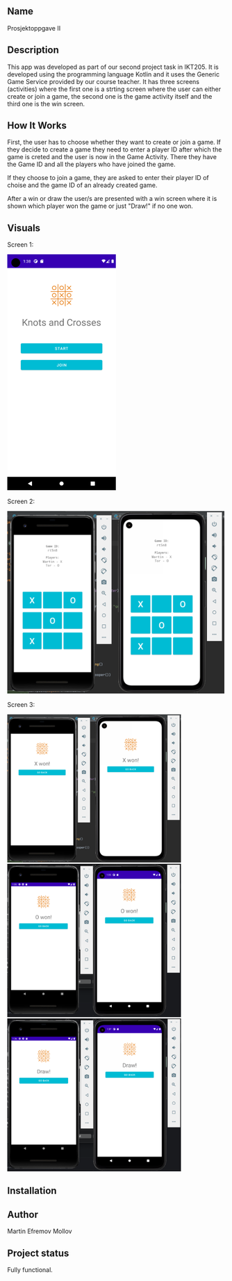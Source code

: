 ## Name

Prosjektoppgave II

## Description

This app was developed as part of our second project task in IKT205. It is developed using the programming language Kotlin and it uses the Generic Game Service provided by our course teacher. It has three screens (activities) where the first one is a strting screen where the user can either create or join a game, the second one is the game activity itself and the third one is the win screen.

## How It Works

First, the user has to choose whether they want to create or join a game. If they decide to create a game they need to enter a player ID after which the game is creted and the user is now in the Game Activity. There they have the Game ID and all the players who have joined the game.

If they choose to join a game, they are asked to enter their player ID of choise and the game ID of an already created game.

After a win or draw the user/s are presented with a win screen where it is shown which player won the game or just "Draw!" if no one won.

## Visuals

Screen 1:

<img src="https://github.com/martinem-uia/fun/blob/main/Screenshot_1620819502.png" alt="drawing" width="250"/>

Screen 2:

<img src="https://github.com/martinem-uia/fun/blob/main/Screenshot%202021-05-12%20at%2012.32.21.png" alt="drawing" width="500"/>


Screen 3:

<img src="https://github.com/martinem-uia/fun/blob/main/Screenshot%202021-05-12%20at%2012.32.52.png" alt="drawing" width="400"/> <img src="https://github.com/martinem-uia/fun/blob/main/Screenshot%202021-05-12%20at%2013.35.57.png" alt="drawing" width="400"/> <img src="https://github.com/martinem-uia/fun/blob/main/Screenshot%202021-05-12%20at%2013.37.01.png" alt="drawing" width="400"/>


## Installation



## Author

Martin Efremov Mollov

## Project status

Fully functional.
